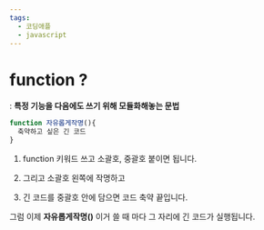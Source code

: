 ```yaml
---
tags:
  - 코딩애플
  - javascript
---
```

# function ? 

: **특정 기능을 다음에도 쓰기 위해 모듈화해놓는 문법**

``` javascript
function 자유롭게작명(){
  축약하고 싶은 긴 코드
}
```

1. function 키워드 쓰고 소괄호, 중괄호 붙이면 됩니다.

2. 그리고 소괄호 왼쪽에 작명하고

3. 긴 코드를 중괄호 안에 담으면 코드 축약 끝입니다.

그럼 이제 **자유롭게작명()** 이거 쓸 때 마다 그 자리에 긴 코드가 실행됩니다.


